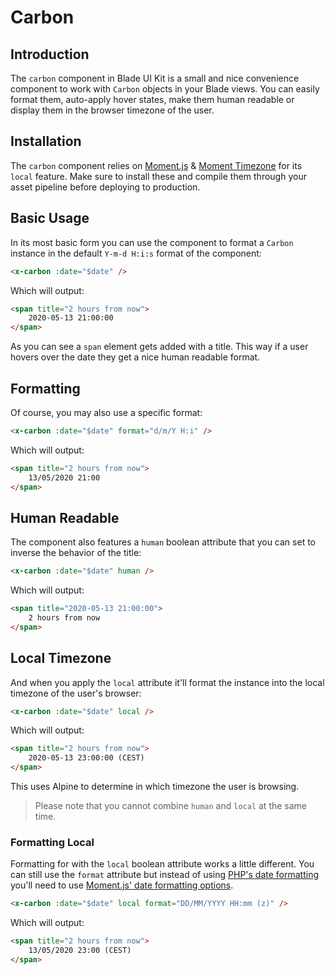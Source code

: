 # Carbon

## Introduction

The `carbon` component in Blade UI Kit is a small and nice convenience component to work with `Carbon` objects in your Blade views. You can easily format them, auto-apply hover states, make them human readable or display them in the browser timezone of the user.

## Installation

The `carbon` component relies on [Moment.js](https://momentjs.com) & [Moment Timezone](https://momentjs.com/timezone/) for its `local` feature. Make sure to install these and compile them through your asset pipeline before deploying to production.

## Basic Usage

In its most basic form you can use the component to format a `Carbon` instance in the default `Y-m-d H:i:s` format of the component:

```html
<x-carbon :date="$date" />
```

Which will output:

```html
<span title="2 hours from now">
    2020-05-13 21:00:00
</span>
```

As you can see a `span` element gets added with a title. This way if a user hovers over the date they get a nice human readable format.

## Formatting

Of course, you may also use a specific format:

```html
<x-carbon :date="$date" format="d/m/Y H:i" />
```

Which will output:

```html
<span title="2 hours from now">
    13/05/2020 21:00
</span>
```

## Human Readable

The component also features a `human` boolean attribute that you can set to inverse the behavior of the title:

```html
<x-carbon :date="$date" human />
```

Which will output:

```html
<span title="2020-05-13 21:00:00">
    2 hours from now
</span>
```

## Local Timezone

And when you apply the `local` attribute it'll format the instance into the local timezone of the user's browser:

```html
<x-carbon :date="$date" local />
```

Which will output:

```html
<span title="2 hours from now">
    2020-05-13 23:00:00 (CEST)
</span>
```

This uses Alpine to determine in which timezone the user is browsing. 

> Please note that you cannot combine `human` and `local` at the same time.

### Formatting Local

Formatting for with the `local` boolean attribute works a little different. You can still use the `format` attribute but instead of using [PHP's date formatting](https://www.php.net/manual/en/datetime.format.php) you'll need to use [Moment.js' date formatting options](https://momentjs.com/docs/#/displaying/format/).

```html
<x-carbon :date="$date" local format="DD/MM/YYYY HH:mm (z)" />
```

Which will output:

```html
<span title="2 hours from now">
    13/05/2020 23:00 (CEST)
</span>
```
